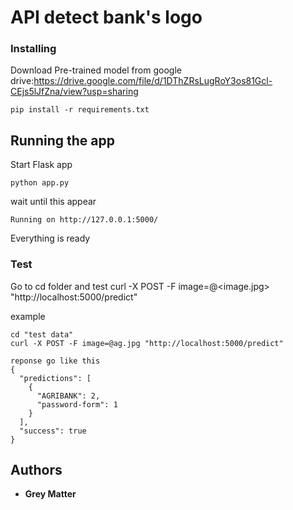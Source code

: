# API detect bank's logo

### Installing

Download Pre-trained model from google drive:https://drive.google.com/file/d/1DThZRsLugRoY3os81Gcl-CEjs5lJfZna/view?usp=sharing

```
pip install -r requirements.txt
```

## Running the app
Start Flask app
```
python app.py
```
wait until this appear 
```
Running on http://127.0.0.1:5000/
```
Everything is ready

### Test

Go to cd folder and test
curl -X POST -F image=@<image.jpg> "http://localhost:5000/predict"

example
```
cd "test data"
curl -X POST -F image=@ag.jpg "http://localhost:5000/predict"

reponse go like this
{
  "predictions": [
    {
      "AGRIBANK": 2,
      "password-form": 1
    }
  ],
  "success": true
}
```
## Authors

* **Grey Matter** 
